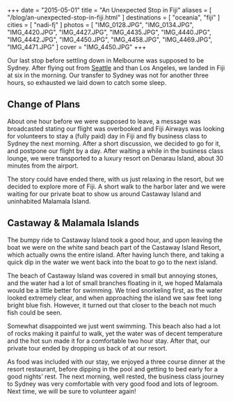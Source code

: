+++
date    = "2015-05-01"
title   = "An Unexpected Stop in Fiji"
aliases = [ "/blog/an-unexpected-stop-in-fiji.html" ]
destinations = [ "oceania", "fiji" ]
cities  = [ "nadi-fj" ]
photos  = [
  "IMG_0128.JPG", "IMG_0134.JPG", "IMG_4420.JPG", "IMG_4427.JPG", "IMG_4435.JPG",
  "IMG_4440.JPG", "IMG_4442.JPG", "IMG_4450.JPG", "IMG_4458.JPG", "IMG_4469.JPG",
  "IMG_4471.JPG"
]
cover = "IMG_4450.JPG"
+++

Our last stop before settling down in Melbourne was supposed to be Sydney. After flying out from [Seattle](/blog/cities-of-the-pacific-northwest.html) and than Los Angeles, we landed in Fiji at six in the morning. Our transfer to Sydney was not for another three hours, so exhausted we laid down to catch some sleep.
<!--more-->
## Change of Plans
About one hour before we were supposed to leave, a message was broadcasted stating our flight was overbooked and Fiji Airways was looking for volunteers to stay a (fully paid) day in Fiji and fly business class to Sydney the next morning. After a short discussion, we decided to go for it, and postpone our flight by a day. After waiting a while in the business class lounge, we were transported to a luxury resort on Denarau Island, about 30 minutes from the airport.

The story could have ended there, with us just relaxing in the resort, but we decided to explore more of Fiji. A short walk to the harbor later and we were waiting for our private boat to show us around Castaway Island and uninhabited Malamala Island.

## Castaway & Malamala Islands
The bumpy ride to Castaway Island took a good hour, and upon leaving the boat we were on the white sand beach part of the Castaway Island Resort, which actually owns the entire island. After having lunch there, and taking a quick dip in the water we went back into the boat to go to the next island.

The beach of Castaway Island was covered in small but annoying stones, and the water had a lot of small branches floating in it, we hoped Malamala would be a little better for swimming. We tried snorkeling first, as the water looked extremely clear, and when approaching the island we saw feet long bright blue fish. However, it turned out that closer to the beach not much fish could be seen.

Somewhat disappointed we just went swimming. This beach also had a lot of rocks making it painful to walk, yet the water was of decent temperature and the hot sun made it for a comfortable two hour stay. After that, our private tour ended by dropping us back of at our resort.

As food was included with our stay, we enjoyed a three course dinner at the resort restaurant, before dipping in the pool and getting to bed early for a good nights’ rest. The next morning, well rested, the business class journey to Sydney was very comfortable with very good food and lots of legroom. Next time, we will be sure to volunteer again!